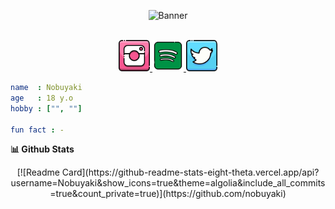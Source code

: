 <p align="center">
  <img src="./src/images/BANNER.png" alt="Banner" />
</p>

<p align="center">
  <br />

  <a href="https://www.instagram.com/0xviel">
    <img alt="My Instagram" width="50px" src="./src/images/ICON_INSTAGRAM.png" />
  </a>
  <a href="https://open.spotify.com/user/f5fzmoviuy2j6g89t4hdd15qy">
    <img alt="My Spotify" width="50px" src="./src/images/ICON_SPOTIFY.png" />
  </a>
  <a href="https://twitter.com/0xviel">
    <img alt="My Twitter" width="50px" src="./src/images/ICON_TWITTER.png" />
  </a>
</p>

```yaml
name  : Nobuyaki
age   : 18 y.o
hobby : ["", ""]

fun fact : -
```

**📊 Github Stats**
<p align="center">
  [![Readme Card](https://github-readme-stats-eight-theta.vercel.app/api?username=Nobuyaki&show_icons=true&theme=algolia&include_all_commits=true&count_private=true)](https://github.com/nobuyaki)
</p>


